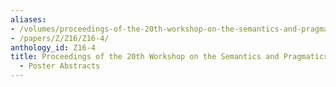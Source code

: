 ```yaml
---
aliases:
- /volumes/proceedings-of-the-20th-workshop-on-the-semantics-and-pragmatics-of-dialogue-poster-abstracts/
- /papers/Z/Z16/Z16-4/
anthology_id: Z16-4
title: Proceedings of the 20th Workshop on the Semantics and Pragmatics of Dialogue
  - Poster Abstracts
---
```

